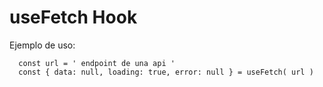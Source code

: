  # useFetch Hook

 Ejemplo de uso:

 ````
   const url = ' endpoint de una api '
   const { data: null, loading: true, error: null } = useFetch( url )

````

